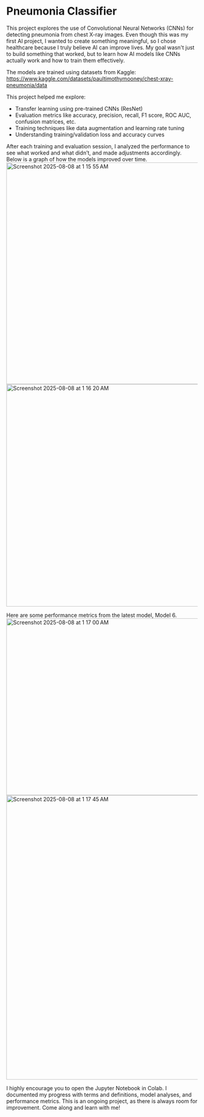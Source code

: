 # Pneumonia Classifier

This project explores the use of Convolutional Neural Networks (CNNs) for detecting pneumonia from chest X-ray images. Even though this was my first AI project, I wanted to create something meaningful, so I chose healthcare because I truly believe AI can improve lives. My goal wasn't just to build something that worked, but to learn how AI models like CNNs actually work and how to train them effectively. 

The models are trained using datasets from Kaggle: https://www.kaggle.com/datasets/paultimothymooney/chest-xray-pneumonia/data

This project helped me explore:
- Transfer learning using pre-trained CNNs (ResNet)
- Evaluation metrics like accuracy, precision, recall, F1 score, ROC AUC, confusion matrices, etc. 
- Training techniques like data augmentation and learning rate tuning
- Understanding training/validation loss and accuracy curves

After each training and evaluation session, I analyzed the performance to see what worked and what didn’t, and made adjustments accordingly. Below is a graph of how the models improved over time. 
<img width="985" height="583" alt="Screenshot 2025-08-08 at 1 15 55 AM" src="https://github.com/user-attachments/assets/8076c0d8-a04c-421b-8828-594793e50156" />
<img width="985" height="585" alt="Screenshot 2025-08-08 at 1 16 20 AM" src="https://github.com/user-attachments/assets/4e36b432-a533-4fe0-ab56-396aa7d89f0f" />


Here are some performance metrics from the latest model, Model 6.
<img width="996" height="465" alt="Screenshot 2025-08-08 at 1 17 00 AM" src="https://github.com/user-attachments/assets/43b17924-5ba8-4b76-99a4-367428361322" />
<img width="825" height="748" alt="Screenshot 2025-08-08 at 1 17 45 AM" src="https://github.com/user-attachments/assets/cdad89a5-e77b-4136-9ece-de26bed2628b" />


I highly encourage you to open the Jupyter Notebook in Colab. I documented my progress with terms and definitions, model analyses, and performance metrics. This is an ongoing project, as there is always room for improvement. Come along and learn with me!
